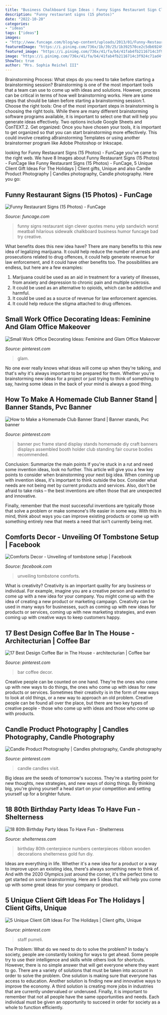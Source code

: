 ```yaml
---
title: "Business Chalkboard Sign Ideas : Funny Signs Restaurant Sign Clever Quotes Menu Yelp Sandwich Worst Meatball Hilarious Sidewalk Chalkboard Business Humor Funcage Bad Try Creative"
description: "Funny restaurant signs (15 photos)"
date: "2022-10-20"
categories:
- "ideas"
tags: ["ideas"]
images:
- "http://www.funcage.com/blog/wp-content/uploads/2013/01/Funny-Restaurant-Signs-006.jpg"
featuredImage: "https://i.pinimg.com/736x/1b/39/25/1b392570ce2c5db69249ce06db6094e1.jpg"
featured_image: "https://i.pinimg.com/736x/41/fa/b4/41fab4fb2116714c3f924c71ad4f4522--pvc-banner-banner-stands.jpg"
image: "https://i.pinimg.com/736x/41/fa/b4/41fab4fb2116714c3f924c71ad4f4522--pvc-banner-banner-stands.jpg"
ShowToc: true
author: "Mrs. Sophia Reichel III"
---
```



Brainstorming Process: What steps do you need to take before starting a brainstorming session?
Brainstorming is one of the most important tools that a team can use to come up with ideas and solutions. However, process can be critical in terms of how well brainstorming works. Here are some steps that should be taken before starting a brainstorming session:1. Choose the right tools: One of the most important steps in brainstorming is choosing the right tools. While there are many different brainstorming software programs available, it is important to select one that will help you generate ideas effectively. Two options include Google Sheets and ConTEXT.2. Get organized: Once you have chosen your tools, it is important to get organized so that you can start brainstorming more effectively. This could involve creating aBrainstorming Templates or using another brainstormer program like Adobe Photoshop or Inkscape.
	

		
looking for Funny Restaurant Signs (15 Photos) - FunCage you've came to the right web. We have 8 Images about Funny Restaurant Signs (15 Photos) - FunCage like Funny Restaurant Signs (15 Photos) - FunCage, 5 Unique Client Gift Ideas For The Holidays | Client gifts, Unique and also Candle Product Photography | Candles photography, Candle photography. Here you go:
		
    
## Funny Restaurant Signs (15 Photos) - FunCage

<img loading=lazy src="http://www.funcage.com/blog/wp-content/uploads/2013/01/Funny-Restaurant-Signs-006.jpg" onerror="this.onerror=null;this.src='https://tse2.mm.bing.net/th?id=OIP.VLwND1cF6uEFMQ_5p7yhfAHaMX&amp;pid=15.1';" alt="Funny Restaurant Signs (15 Photos) - FunCage">

_Source: funcage.com_

>funny signs restaurant sign clever quotes menu yelp sandwich worst meatball hilarious sidewalk chalkboard business humor funcage bad try creative. 

	

What benefits does this new idea have?
There are many benefits to this new idea of legalizing marijuana. It could help reduce the number of arrests and prosecutions related to drug offences, it could help generate revenue for law enforcement, and it could have other benefits too. The possibilities are endless, but here are a few examples: 
1. Marijuana could be used as an aid in treatment for a variety of illnesses, from anxiety and depression to chronic pain and multiple sclerosis. 
2. It could be used as an alternative to opioids, which can be addictive and harmful. 
3. It could be used as a source of revenue for law enforcement agencies. 
4. It could help reduce the stigma attached to drug offences.

    
## Small Work Office Decorating Ideas: Feminine And Glam Office Makeover

<img loading=lazy src="https://i.pinimg.com/736x/30/86/24/308624e59560b68b8ef468b8ebbb10af.jpg" onerror="this.onerror=null;this.src='https://tse1.mm.bing.net/th?id=OIP.gJdEUZ7wvRR5kq-XuqdoegHaLG&amp;pid=15.1';" alt="Small Work Office Decorating Ideas: Feminine and Glam Office Makeover">

_Source: pinterest.com_

>glam. 

	

No one ever really knows what ideas will come up when they're talking, and that's why it's always important to be prepared for them. Whether you're brainstorming new ideas for a project or just trying to think of something to say, having some ideas in the back of your mind is always a good thing.

    
## How To Make A Homemade Club Banner Stand | Banner Stands, Pvc Banner

<img loading=lazy src="https://i.pinimg.com/736x/41/fa/b4/41fab4fb2116714c3f924c71ad4f4522--pvc-banner-banner-stands.jpg" onerror="this.onerror=null;this.src='https://tse1.mm.bing.net/th?id=OIP.x2W8sQWUFMbwmEsDdtAWoQHaJ4&amp;pid=15.1';" alt="How to Make a Homemade Club Banner Stand | Banner stands, Pvc banner">

_Source: pinterest.com_

>banner pvc frame stand display stands homemade diy craft banners displays assembled booth holder club standing fair course bodies recommended. 

	

Conclusion: Summarize the main points
If you're stuck in a rut and need some invention ideas, look no further. This article will give you a few key points to consider when brainstorming your next big idea.
When coming up with invention ideas, it's important to think outside the box. Consider what needs are not being met by current products and services. Also, don't be afraid to take risks – the best inventions are often those that are unexpected and innovative.

Finally, remember that the most successful inventions are typically those that solve a problem or make someone's life easier in some way. With this in mind, think about ways you can improve existing products or come up with something entirely new that meets a need that isn't currently being met.

    
## Comforts Decor - Unveiling Of Tombstone Setup | Facebook

<img loading=lazy src="https://lookaside.fbsbx.com/lookaside/crawler/media/?media_id=545217852292360" onerror="this.onerror=null;this.src='https://tse4.mm.bing.net/th?id=OIP.a_tY_TJlhI1HiEi7nVTRtAHaNd&amp;pid=15.1';" alt="Comforts Decor - Unveiling of tombstone setup | Facebook">

_Source: facebook.com_

>unveiling tombstone comforts. 

	

What is creativity?
Creativity is an important quality for any business or individual. For example, imagine you are a creative person and wanted to come up with a new idea for your company. You might come up with the idea of creating a new product or marketing campaign. Creativity can be used in many ways for businesses, such as coming up with new ideas for products or services, coming up with new marketing strategies, and even coming up with creative ways to keep customers happy.

    
## 17 Best Design Coffee Bar In The House - Architecturian | Coffee Bar

<img loading=lazy src="https://i.pinimg.com/736x/1b/39/25/1b392570ce2c5db69249ce06db6094e1.jpg" onerror="this.onerror=null;this.src='https://tse3.mm.bing.net/th?id=OIP.jPH8ukXnItPxvL4sJMUHkgHaJ4&amp;pid=15.1';" alt="17 Best Design Coffee Bar in The House - architecturian | Coffee bar">

_Source: pinterest.com_

>bar coffee decor. 

	

Creative people can be counted on one hand. They're the ones who come up with new ways to do things, the ones who come up with ideas for new products or services. Sometimes their creativity is in the form of new ways to look at old things, or a new way to approach an old problem. Creative people can be found all over the place, but there are two key types of creative people - those who come up with ideas and those who come up with products.

    
## Candle Product Photography | Candles Photography, Candle Photography

<img loading=lazy src="https://i.pinimg.com/736x/c1/69/50/c16950f9dd9a8be12f63c7476569573a.jpg" onerror="this.onerror=null;this.src='https://tse1.mm.bing.net/th?id=OIP.noezY0MUqxbGrWIDRHr_FQHaLH&amp;pid=15.1';" alt="Candle Product Photography | Candles photography, Candle photography">

_Source: pinterest.com_

>candle candles visit. 

	

Big ideas are the seeds of tomorrow's success. They're a starting point for new thoughts, new strategies, and new ways of doing things. By thinking big, you're giving yourself a head start on your competition and setting yourself up for a brighter future.

    
## 18 80th Birthday Party Ideas To Have Fun - Shelterness

<img loading=lazy src="http://i.shelterness.com/2017/02/03-80th-birthday-centerpiece-with-wooden-numbers-and-ribbon.jpg" onerror="this.onerror=null;this.src='https://tse4.mm.bing.net/th?id=OIP.Mya7Ow8JeuFz2khBPmhFqQHaJ4&amp;pid=15.1';" alt="18 80th Birthday Party Ideas To Have Fun - Shelterness">

_Source: shelterness.com_

>birthday 80th centerpiece numbers centerpieces ribbon wooden decorations shelterness gold fun diy. 

	

Ideas are everything in life. Whether it's a new idea for a product or a way to improve upon an existing idea, there's always something new to think of. And with the 2020 Olympics just around the corner, it's the perfect time to get started on some brainstorming. Here are 5 ideas that will help you come up with some great ideas for your company or product.

    
## 5 Unique Client Gift Ideas For The Holidays | Client Gifts, Unique

<img loading=lazy src="https://i.pinimg.com/736x/26/27/f2/2627f2d310032d36f13730eaf5ed6bf3.jpg" onerror="this.onerror=null;this.src='https://tse2.mm.bing.net/th?id=OIP.3AWSxBL_ghGHrbE0ZvrdJQHaLH&amp;pid=15.1';" alt="5 Unique Client Gift Ideas For The Holidays | Client gifts, Unique">

_Source: pinterest.com_

>staff pumeli. 

	

The Problem: What do we need to do to solve the problem?
In today's society, people are constantly looking for ways to get ahead. Some people try to use their intelligence and skills while others look for shortcuts. However, there is no simple answer that will get everyone where they want to go. There are a variety of solutions that must be taken into account in order to solve the problem. One solution is making sure that everyone has access to education. Another solution is finding new and innovative ways to improve the economy. A third solution is creating more jobs in industries that are currently undervalued or underused. Finally, it is important to remember that not all people have the same opportunities and needs. Each individual must be given an opportunity to succeed in order for society as a whole to function efficiently.

